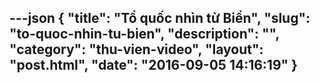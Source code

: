 ---json
{
    "title": "Tổ quốc nhìn từ Biển",
    "slug": "to-quoc-nhin-tu-bien",
    "description": "",
    "category": "thu-vien-video",
    "layout": "post.html",
    "date": "2016-09-05 14:16:19"
}
---
